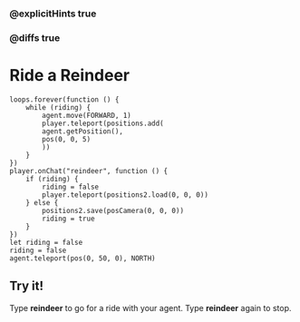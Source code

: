 ### @explicitHints true

### @diffs true

# Ride a Reindeer

```template
loops.forever(function () {
    while (riding) {
        agent.move(FORWARD, 1)
        player.teleport(positions.add(
        agent.getPosition(),
        pos(0, 0, 5)
        ))
    }
})
player.onChat("reindeer", function () {
    if (riding) {
        riding = false
        player.teleport(positions2.load(0, 0, 0))
    } else {
        positions2.save(posCamera(0, 0, 0))
        riding = true
    }
})
let riding = false
riding = false
agent.teleport(pos(0, 50, 0), NORTH)
```

## Try it!

Type **reindeer** to go for a ride with your agent.
Type **reindeer** again to stop.